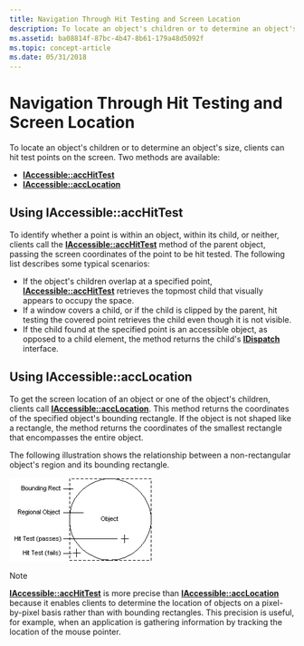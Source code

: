 ```yaml
---
title: Navigation Through Hit Testing and Screen Location
description: To locate an object's children or to determine an object's size, clients can hit test points on the screen.
ms.assetid: ba08814f-87bc-4b47-8b61-179a48d5092f
ms.topic: concept-article
ms.date: 05/31/2018
---
```


# Navigation Through Hit Testing and Screen Location

To locate an object's children or to determine an object's size, clients can hit test points on the screen. Two methods are available:

-   [**IAccessible::accHitTest**](/windows/desktop/api/Oleacc/nf-oleacc-iaccessible-acchittest)
-   [**IAccessible::accLocation**](/windows/desktop/api/Oleacc/nf-oleacc-iaccessible-acclocation)

## Using IAccessible::accHitTest

To identify whether a point is within an object, within its child, or neither, clients call the [**IAccessible::accHitTest**](/windows/desktop/api/Oleacc/nf-oleacc-iaccessible-acchittest) method of the parent object, passing the screen coordinates of the point to be hit tested. The following list describes some typical scenarios:

-   If the object's children overlap at a specified point, [**IAccessible::accHitTest**](/windows/desktop/api/Oleacc/nf-oleacc-iaccessible-acchittest) retrieves the topmost child that visually appears to occupy the space.
-   If a window covers a child, or if the child is clipped by the parent, hit testing the covered point retrieves the child even though it is not visible.
-   If the child found at the specified point is an accessible object, as opposed to a child element, the method returns the child's [**IDispatch**](idispatch-interface.md) interface.

## Using IAccessible::accLocation

To get the screen location of an object or one of the object's children, clients call [**IAccessible::accLocation**](/windows/desktop/api/Oleacc/nf-oleacc-iaccessible-acclocation). This method returns the coordinates of the specified object's bounding rectangle. If the object is not shaped like a rectangle, the method returns the coordinates of the smallest rectangle that encompasses the entire object.

The following illustration shows the relationship between a non-rectangular object's region and its bounding rectangle.

![illustration showing a nonrectangular object's region (a circle) and its bounding rectangle.](images/region.gif)

> [!Note]  
> [**IAccessible::accHitTest**](/windows/desktop/api/Oleacc/nf-oleacc-iaccessible-acchittest) is more precise than [**IAccessible::accLocation**](/windows/desktop/api/Oleacc/nf-oleacc-iaccessible-acclocation) because it enables clients to determine the location of objects on a pixel-by-pixel basis rather than with bounding rectangles. This precision is useful, for example, when an application is gathering information by tracking the location of the mouse pointer.

 

 

 




